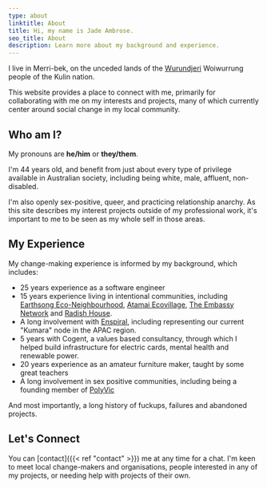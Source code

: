 ```yaml
---
type: about
linktitle: About
title: Hi, my name is Jade Ambrose.
seo_title: About
description: Learn more about my background and experience.
---
```


I live in Merri-bek, on the unceded lands of the [Wurundjeri](https://www.wurundjeri.com.au/) Woiwurrung people of the Kulin nation.

This website provides a place to connect with me, primarily for collaborating with me on my interests and projects, many of which currently center around social change in my local community.

## Who am I?

My pronouns are **he/him** or **they/them**.

I'm 44 years old, and benefit from just about every type of privilege available in Australian society, including being white, male, affluent, non-disabled.

I'm also openly sex-positive, queer, and practicing relationship anarchy. As this site describes my interest projects outside of my professional work, it's important to me to be seen as my whole self in those areas.

## My Experience

My change-making experience is informed by my background, which includes:

* 25 years experience as a software engineer
* 15 years experience living in intentional communities, including [Earthsong Eco-Neighbourhood](https://www.earthsong.org.nz/), [Atamai Ecovillage](https://www.facebook.com/atamaivillage/), [The Embassy Network](https://embassynetwork.com/) and [Radish House](/projects/radish-house).
* A long involvement with [Enspiral](https://www.enspiral.com/), including representing our current "Kumara" node in the APAC region.
* 5 years with Cogent, a values based consultancy, through which I helped build infrastructure for electric cards, mental health and renewable power.
* 20 years experience as an amateur furniture maker, taught by some great teachers
* A long involvement in sex positive communities, including being a founding member of [PolyVic](https://www.facebook.com/groups/66151944865/)

And most importantly, a long history of fuckups, failures and abandoned projects.

## Let's Connect

You can [contact]({{< ref "contact" >}}) me at any time for a chat. I'm keen to meet local change-makers and organisations, people interested in any of my projects, or needing help with projects of their own.
